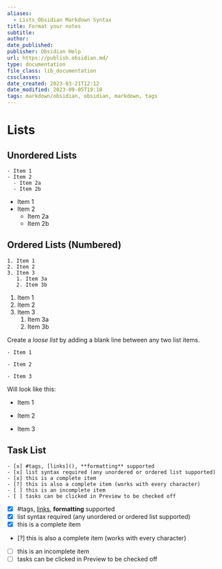 ```yaml
---
aliases:
  - Lists_Obsidian Markdown Syntax
title: Format your notes
subtitle:
author: 
date_published: 
publisher: Obsidian Help
url: https://publish.obsidian.md/
type: documentation
file_class: lib_documentation
cssclasses:
date_created: 2023-03-21T12:12
date_modified: 2023-09-05T19:18
tags: markdown/obsidian, obsidian, markdown, tags
---
```

# Lists

## Unordered Lists

```
- Item 1
- Item 2
  - Item 2a
  - Item 2b
```

- Item 1
- Item 2
    - Item 2a
    - Item 2b

## Ordered Lists (Numbered)

```
1. Item 1
2. Item 2
3. Item 3
   1. Item 3a
   2. Item 3b
```

1. Item 1
2. Item 2
3. Item 3
    1. Item 3a
    2. Item 3b

Create a *loose list* by adding a blank line between any two list items.

```
- Item 1

- Item 2

- Item 3
```

Will look like this:

- Item 1
    
- Item 2
    
- Item 3

## Task List

```
- [x] #tags, [links](), **formatting** supported
- [x] list syntax required (any unordered or ordered list supported)
- [x] this is a complete item
- [?] this is also a complete item (works with every character)
- [ ] this is an incomplete item
- [ ] tasks can be clicked in Preview to be checked off
```

- [x] #tags, [links](), **formatting** supported
- [x] list syntax required (any unordered or ordered list supported)
- [x] this is a complete item
- [?] this is also a complete item (works with every character)
- [ ] this is an incomplete item
- [ ] tasks can be clicked in Preview to be checked off
